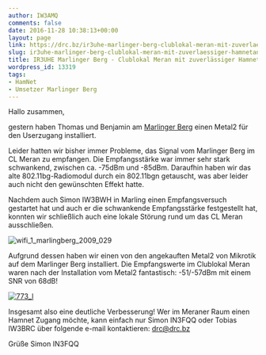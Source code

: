 ```yaml
---
author: IW3AMQ
comments: false
date: 2016-11-28 10:38:13+00:00
layout: page
link: https://drc.bz/ir3uhe-marlinger-berg-clublokal-meran-mit-zuverlaessiger-hamnetanbindung/
slug: ir3uhe-marlinger-berg-clublokal-meran-mit-zuverlaessiger-hamnetanbindung
title: IR3UHE Marlinger Berg - Clublokal Meran mit zuverlässiger Hamnetanbindung
wordpress_id: 13319
tags:
- HamNet
- Umsetzer Marlinger Berg
---
```


Hallo zusammen,

gestern haben Thomas und Benjamin am [Marlinger Berg](https://drc.bz/relaisstandorte/marlinger-berg-ir3uhe/) einen Metal2 für den Userzugang installiert.

Leider hatten wir bisher immer Probleme, das Signal vom Marlinger Berg im CL Meran zu empfangen. Die Empfangsstärke war immer sehr stark schwankend, zwischen ca. -75dBm und -85dBm. Daraufhin haben wir das alte 802.11bg-Radiomodul durch ein 802.11bgn getauscht, was aber leider auch nicht den gewünschten Effekt hatte.

Nachdem auch Simon IW3BWH in Marling einen Empfangsversuch gestartet hat und auch er die schwankende Empfangsstärke festgestellt hat, konnten wir schließlich auch eine lokale Störung rund um das CL Meran ausschließen.

![wifi_1_marlingberg_2009_029](https://drc.bz/wp-content/uploads/2014/07/wifi_1_marlingberg_2009_029.jpg)

Aufgrund dessen haben wir einen von den angekauften Metal2 von Mikrotik auf dem Marlinger Berg installiert. Die Empfangswerte im Clublokal Meran waren nach der Installation vom Metal2 fantastisch: -51/-57dBm mit einem SNR von 68dB!

[![773_l](https://drc.bz/wp-content/uploads/2016/11/773_l-300x86.jpg)](https://drc.bz/wp-content/uploads/2016/11/773_l.jpg)

Insgesamt also eine deutliche Verbesserung! Wer im Meraner Raum einen Hamnet Zugang möchte, kann einfach nur Simon IN3FQQ oder Tobias IW3BRC über folgende e-mail kontaktieren: drc@drc.bz

Grüße
Simon IN3FQQ
